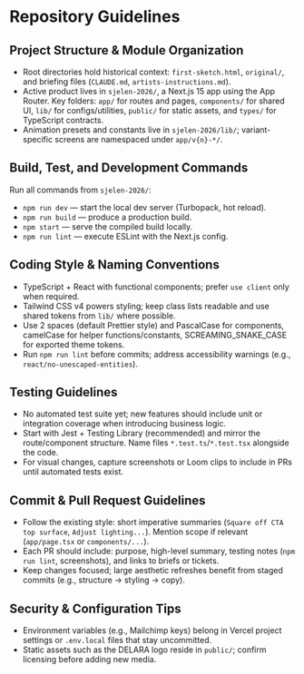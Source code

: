 # Repository Guidelines

## Project Structure & Module Organization
- Root directories hold historical context: `first-sketch.html`, `original/`, and briefing files (`CLAUDE.md`, `artists-instructions.md`).
- Active product lives in `sjelen-2026/`, a Next.js 15 app using the App Router. Key folders: `app/` for routes and pages, `components/` for shared UI, `lib/` for configs/utilities, `public/` for static assets, and `types/` for TypeScript contracts.
- Animation presets and constants live in `sjelen-2026/lib/`; variant-specific screens are namespaced under `app/v{n}-*/`.

## Build, Test, and Development Commands
Run all commands from `sjelen-2026/`:
- `npm run dev` — start the local dev server (Turbopack, hot reload).
- `npm run build` — produce a production build.
- `npm start` — serve the compiled build locally.
- `npm run lint` — execute ESLint with the Next.js config.

## Coding Style & Naming Conventions
- TypeScript + React with functional components; prefer `use client` only when required.
- Tailwind CSS v4 powers styling; keep class lists readable and use shared tokens from `lib/` where possible.
- Use 2 spaces (default Prettier style) and PascalCase for components, camelCase for helper functions/constants, SCREAMING_SNAKE_CASE for exported theme tokens.
- Run `npm run lint` before commits; address accessibility warnings (e.g., `react/no-unescaped-entities`).

## Testing Guidelines
- No automated test suite yet; new features should include unit or integration coverage when introducing business logic.
- Start with Jest + Testing Library (recommended) and mirror the route/component structure. Name files `*.test.ts`/`*.test.tsx` alongside the code.
- For visual changes, capture screenshots or Loom clips to include in PRs until automated tests exist.

## Commit & Pull Request Guidelines
- Follow the existing style: short imperative summaries (`Square off CTA top surface`, `Adjust lighting...`). Mention scope if relevant (`app/page.tsx` or `components/...`).
- Each PR should include: purpose, high-level summary, testing notes (`npm run lint`, screenshots), and links to briefs or tickets.
- Keep changes focused; large aesthetic refreshes benefit from staged commits (e.g., structure → styling → copy).

## Security & Configuration Tips
- Environment variables (e.g., Mailchimp keys) belong in Vercel project settings or `.env.local` files that stay uncommitted.
- Static assets such as the DELARA logo reside in `public/`; confirm licensing before adding new media.
